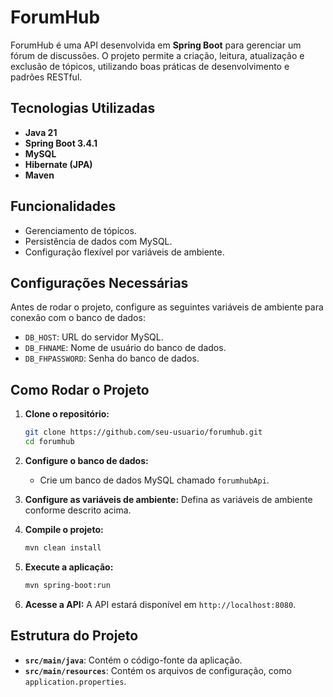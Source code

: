 # ForumHub

ForumHub é uma API desenvolvida em **Spring Boot** para gerenciar um fórum de discussões. O projeto permite a criação, leitura, atualização e exclusão de tópicos, utilizando boas práticas de desenvolvimento e padrões RESTful.

## Tecnologias Utilizadas

- **Java 21**
- **Spring Boot 3.4.1**
- **MySQL**
- **Hibernate (JPA)**
- **Maven**

## Funcionalidades

- Gerenciamento de tópicos.
- Persistência de dados com MySQL.
- Configuração flexível por variáveis de ambiente.

## Configurações Necessárias

Antes de rodar o projeto, configure as seguintes variáveis de ambiente para conexão com o banco de dados:

- `DB_HOST`: URL do servidor MySQL.
- `DB_FHNAME`: Nome de usuário do banco de dados.
- `DB_FHPASSWORD`: Senha do banco de dados.

## Como Rodar o Projeto

1. **Clone o repositório:**
   ```bash
   git clone https://github.com/seu-usuario/forumhub.git
   cd forumhub
   ```

2. **Configure o banco de dados:**
   - Crie um banco de dados MySQL chamado `forumhubApi`.

3. **Configure as variáveis de ambiente:**
   Defina as variáveis de ambiente conforme descrito acima.

4. **Compile o projeto:**
   ```bash
   mvn clean install
   ```

5. **Execute a aplicação:**
   ```bash
   mvn spring-boot:run
   ```

6. **Acesse a API:**
   A API estará disponível em `http://localhost:8080`.

## Estrutura do Projeto

- **`src/main/java`**: Contém o código-fonte da aplicação.
- **`src/main/resources`**: Contém os arquivos de configuração, como `application.properties`.


